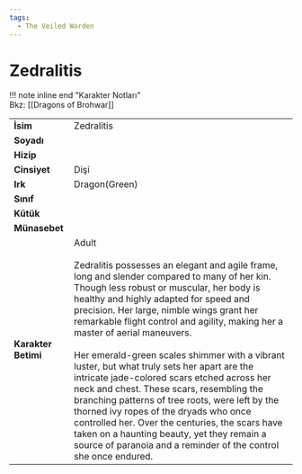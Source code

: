 ```yaml
---
tags:
  - The Veiled Warden
---  
```

# Zedralitis   
  
!!! note inline end "Karakter Notları"  
	Bkz: [[Dragons of Brohwar]]     
  
|  |  |  
|---|---|  
| **İsim** | Zedralitis |  
| **Soyadı** |  |  
| **Hizip** |  |  
| **Cinsiyet** | Dişi |  
| **Irk** | Dragon(Green) |  
| **Sınıf** |  |  
| **Kütük** |  |  
| **Münasebet** |  |  
| **Karakter Betimi** | Adult<br><br>Zedralitis possesses an elegant and agile frame, long and slender compared to many of her kin. Though less robust or muscular, her body is healthy and highly adapted for speed and precision. Her large, nimble wings grant her remarkable flight control and agility, making her a master of aerial maneuvers.<br><br>Her emerald-green scales shimmer with a vibrant luster, but what truly sets her apart are the intricate jade-colored scars etched across her neck and chest. These scars, resembling the branching patterns of tree roots, were left by the thorned ivy ropes of the dryads who once controlled her. Over the centuries, the scars have taken on a haunting beauty, yet they remain a source of paranoia and a reminder of the control she once endured. |  
  
  
